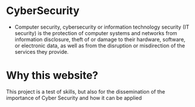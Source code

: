# CyberSecurity
- Computer security, cybersecurity or information technology security (IT security) is the protection of computer systems and networks from information disclosure, theft of or damage to their hardware, software, or electronic data, as well as from the disruption or misdirection of the services they provide.

# Why this website?
This project is a test of skills, but also for the dissemination of the importance of Cyber ​​Security and how it can be applied
